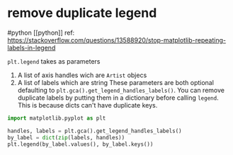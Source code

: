 # remove duplicate legend
#python 
[[python]]
ref: https://stackoverflow.com/questions/13588920/stop-matplotlib-repeating-labels-in-legend

`plt.legend` takes as parameters
1. A list of axis handles wich are `Artist` objecs
2. A list of labels which are string
These parameters are both optional defaulting to `plt.gca().get_legend_handles_labels()`. You can remove duplicate labels by putting them in a dictionary before calling `legend`. This is because dicts can't have duplicate keys.
```python
import matplotlib.pyplot as plt

handles, labels = plt.gca().get_legend_handles_labels()
by_label = dict(zip(labels, handles))
plt.legend(by_label.values(), by_label.keys())
```